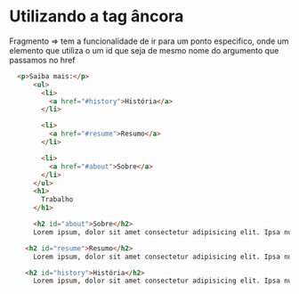 # Utilizando a tag âncora

Fragmento => tem a funcionalidade de ir para um ponto especifico, onde um elemento que utiliza o um id que seja de mesmo nome do argumento que passamos no href

```HTML
  <p>Saiba mais:</p>
      <ul>
        <li>
          <a href="#history">História</a>
        </li>

        <li>
          <a href="#resume">Resumo</a>
        </li>

        <li>
          <a href="#about">Sobre</a>
        </li>
      </ul>
      <h1>
        Trabalho
      </h1>

      <h2 id="about">Sobre</h2>
      Lorem ipsum, dolor sit amet consectetur adipisicing elit. Ipsa numquam, animi reprehenderit eum ex provident sunt officiis ad perferendis facilis autem non ab assumenda aliquam labore corrupti recusandae. Minima, tempora!

    <h2 id="resume">Resumo</h2>
      Lorem ipsum, dolor sit amet consectetur adipisicing elit. Ipsa numquam, animi reprehenderit eum ex provident sunt officiis ad perferendis facilis autem non ab assumenda aliquam labore corrupti recusandae. Minima, tempora!

    <h2 id="history">História</h2>
      Lorem ipsum, dolor sit amet consectetur adipisicing elit. Ipsa numquam, animi reprehenderit eum ex provident sunt officiis ad perferendis facilis autem non ab assumenda aliquam labore corrupti recusandae. Minima, tempora!
```
